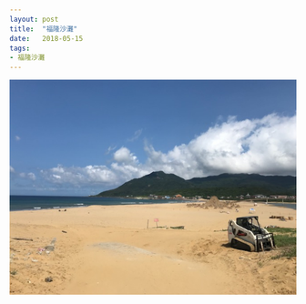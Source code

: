 ```yaml
---
layout: post
title:  "福隆沙灘"
date:   2018-05-15
tags:
- 福隆沙灘
---
```

![福隆沙灘](/media/2018-05-15-福隆沙灘.jpeg)